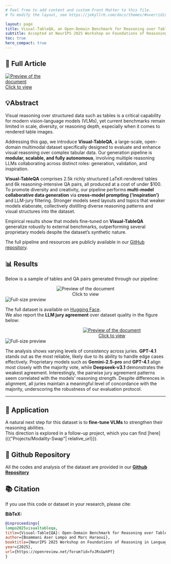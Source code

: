 ```yaml
---
# Feel free to add content and custom Front Matter to this file.
# To modify the layout, see https://jekyllrb.com/docs/themes/#overriding-theme-defaults

layout: page
title: Visual-TableQA, an Open-Domain Benchmark for Reasoning over Table Images
subtitle: Accepted at NeurIPS 2025 Workshop on Foundations of Reasoning in Language Models
toc: true
hero_compact: true
---
```


## 📘 Full Article
<div markdown="0">
  <a href="https://arxiv.org/pdf/2509.07966">
    <div class="preview-container" style="width: 150px;">
      <img src="{{ site.baseurl }}/assets/thumbnails/Visual-TableQA_thumbnail.png" alt="Preview of the document">
      <div class="hover-effect">Click to view</div>
    </div>
  </a>
</div>

## 💡Abstract

Visual reasoning over structured data such as tables is a critical capability for modern vision-language models (VLMs), yet current benchmarks remain limited in scale, diversity, or reasoning depth, especially when it comes to rendered table images.

Addressing this gap, we introduce **Visual-TableQA**, a large-scale, open-domain multimodal dataset specifically designed to evaluate and enhance visual reasoning over complex tabular data. Our generation pipeline is **modular, scalable, and fully autonomous**, involving multiple reasoning LLMs collaborating across distinct roles: generation, validation, and inspiration.  

**Visual-TableQA** comprises 2.5k richly structured LaTeX-rendered tables and 6k reasoning-intensive QA pairs, all produced at a cost of under \$100. To promote diversity and creativity, our pipeline performs **multi-model collaborative data generation** via **cross-model prompting (‘inspiration’)** and LLM-jury filtering. Stronger models seed layouts and topics that weaker models elaborate, collectively distilling diverse reasoning patterns and visual structures into the dataset.  

Empirical results show that models fine-tuned on **Visual-TableQA** generalize robustly to external benchmarks, outperforming several proprietary models despite the dataset’s synthetic nature.  

The full pipeline and resources are publicly available in our [GitHub repository](https://github.com/AI-4-Everyone/Visual-TableQA-v2).

## 📊 Results  
Below is a sample of tables and QA pairs generated through our pipeline:  

<div markdown="0" style="text-align:center;">
  <a href="#img-sample">
    <div class="preview-container" style="display:inline-block;">
      <img src="{{ site.baseurl }}/assets/Visual-TableQA/sample.png"
           alt="Preview of the document"
           style="display:block; margin:0 auto; float:none; max-width:100%; height:auto;">
      <div class="hover-effect">Click to view</div>
    </div>
  </a>
</div>
<!-- Lightbox -->
<div id="img-sample" class="lightbox" markdown="0">
  <a href="#!" class="lightbox-close"></a>
  <img src="{{ site.baseurl }}/assets/Visual-TableQA/sample.png" alt="Full-size preview">
</div>

The full dataset is available on [Hugging Face](https://huggingface.co/datasets/AI-4-Everyone/Visual-TableQA).  
We also report the **LLM jury agreement** over dataset quality in the figure below:  

<div markdown="0" style="text-align:center;">
  <a href="#img-juries">
    <div class="preview-container" style="width: 670px;">
      <img src="{{ site.baseurl }}/assets/Visual-TableQA/juries.png"
           alt="Preview of the document">
      <div class="hover-effect">Click to view</div>
    </div>
  </a>
</div>
<!-- Lightbox -->
<div id="img-juries" class="lightbox" markdown="0">
  <a href="#!" class="lightbox-close"></a>
  <img src="{{ site.baseurl }}/assets/Visual-TableQA/juries.png" alt="Full-size preview">
</div>

The analysis shows varying levels of consistency across juries. **GPT-4.1** stands out as the most reliable, likely due to its ability to handle edge cases effectively. Proprietary models such as **Gemini-2.5-pro** and **GPT-4.1** align most closely with the majority vote, while **Deepseek-v3.1** demonstrates the weakest agreement. Interestingly, the pairwise jury agreement patterns seem correlated with the models’ reasoning strength. Despite differences in alignment, all juries maintain a meaningful level of concordance with the majority, underscoring the robustness of our evaluation protocol.  

---

## 🚀 Application  
A natural next step for this dataset is to **fine-tune VLMs** to strengthen their reasoning abilities.  
This direction is explored in a follow-up project, which you can find [here]({{"Projects/Modality-Swap"| relative_url}}).

## 🐙 Github Repository
All the codes and analysis of the dataset are provided in our **[Github Repository](https://github.com/AI-4-Everyone/Visual-TableQA-v2)**

## 📚 Citation

If you use this code or dataset in your research, please cite:

**BibTeX:**
```bibtex
@inproceedings{
lompo2025visualtableqa,
title={Visual-Table{QA}: Open-Domain Benchmark for Reasoning over Table Images},
author={Boammani Aser Lompo and Marc Haraoui},
booktitle={NeurIPS 2025 Workshop on Foundations of Reasoning in Language Models},
year={2025},
url={https://openreview.net/forum?id=fvJRsGwhPf}
}
```
